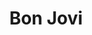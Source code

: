 ---
title: "Bon Jovi"
summary: "Hair / Glam Metal band from New Jersey. After one of Jon Bongiovi's first demos, 'Runaway,' became a hit on the Jersey airwaves, the young musician formed the group Bon Jovi in 1983. The group went on to become one of the most successful rock bands of the decade, earning a huge number of fans and numerous industry honors. This profile is for Bon Jovi . Solo releases can be found at . Lineup: Lead Vocals, Rhythm Guitar: . Keyboards: . Drums & Percussion: . Bass: . Guitars: Former Members: Bass : . Lead Guitar, Acoustic Guitars : . Note: Hugh MacDonald occasionally plays Bass with Bon Jovi on albums and during live shows since 1994, but wasn't an official member until 2016."
image: "bon-jovi.jpg"
apple_music_artist_url: "https://music.apple.com/gb/artist/bon-jovi/122782"
---